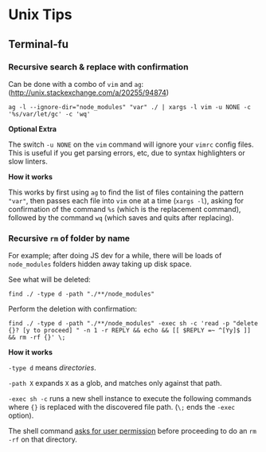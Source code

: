 # Unix Tips

## Terminal-fu

### Recursive search & replace with confirmation

Can be done with a combo of `vim` and `ag`: (http://unix.stackexchange.com/a/20255/94874)

```
ag -l --ignore-dir="node_modules" "var" ./ | xargs -l vim -u NONE -c '%s/var/let/gc' -c 'wq'
```

**Optional Extra**

The switch `-u NONE` on the `vim` command will ignore your `vimrc` config files.
This is useful if you get parsing errors, etc, due to syntax highlighters or slow linters.

**How it works**

This works by first using `ag` to find the list of files containing the pattern `"var"`,
then passes each file into `vim` one at a time (`xargs -l`),
asking for confirmation of the command `%s` (which is the replacement command),
followed by the command `wq` (which saves and quits after replacing).

### Recursive `rm` of folder by name

For example; after doing JS dev for a while,
there will be loads of `node_modules` folders hidden away taking up disk space.

See what will be deleted:

```
find ./ -type d -path "./**/node_modules"
```

Perform the deletion with confirmation:

```
find ./ -type d -path "./**/node_modules" -exec sh -c 'read -p "delete {}? [y to proceed] " -n 1 -r REPLY && echo && [[ $REPLY =~ ^[Yy]$ ]] && rm -rf {}' \;
```

**How it works**

`-type d` means _directories_.

`-path X` expands `X` as a glob, and matches only against that path.

`-exec sh -c` runs a new shell instance to execute the following commands
where `{}` is replaced with the discovered file path. (`\;` ends the `-exec` option).

The shell command [asks for user permission](http://stackoverflow.com/a/1885534/473961)
before proceeding to do an `rm -rf` on that directory.
